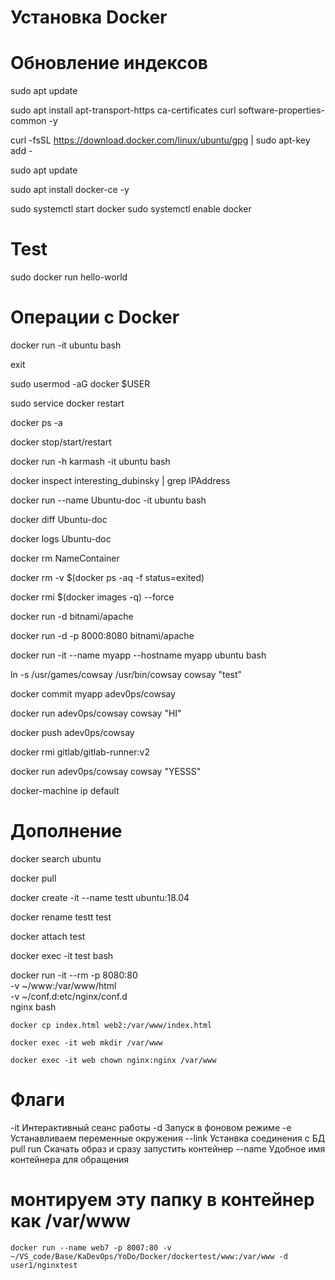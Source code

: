 # Установка Docker
# Обновление индексов
sudo apt update
<!-- Далее добавим в систему GPG-ключ для работы с официальным репозиторием Docker: -->
sudo apt install apt-transport-https ca-certificates curl software-properties-common -y
<!-- Теперь добавим репозиторий Docker в локальный список репозиториев: -->
curl -fsSL https://download.docker.com/linux/ubuntu/gpg | sudo apt-key add -
<!-- Повторно обновим данные о пакетах операционной системы: -->
sudo apt update
<!-- Приступаем к установке пакета Docker. -->
sudo apt install docker-ce -y
<!-- После завершения установки запустим демон Docker и добавим его в автозагрузку: -->
sudo systemctl start docker
sudo systemctl enable docker
# Test
sudo docker run hello-world

# Операции с Docker
<!-- Зайти в контейнер -->
docker run -it ubuntu bash
<!-- Выход с контейнера -->
exit
<!-- Добавить пользователя в sudo группу -->
sudo usermod -aG docker $USER
<!-- Перезапуск службы docker -->
sudo service docker restart
<!-- Просмотр всех остановленных контейнеров -->
docker ps -a
<!-- перезапуск контейнеров -->
docker stop/start/restart
<!-- Запуск контейнера с инициализацией имени хоста. Теперь вместо ID будет наше имя -->
docker run -h karmash -it ubuntu bash
<!-- Больше инфо о контейнере можно узнать  -->
docker inspect interesting_dubinsky | grep IPAddress
<!-- Задаем имя контейнеру -->
docker run --name Ubuntu-doc -it ubuntu bash
<!-- Посмотреть изменения в контейнере -->
docker diff Ubuntu-doc
<!-- Все события в контейнере -->
docker logs Ubuntu-doc
<!-- Удалить контейнер -->
docker rm NameContainer
<!-- Удалить все остановленные контейнеры с помощью подстановки команды -->
docker rm -v $(docker ps -aq -f status=exited)
<!-- Удалить все образы -->
docker rmi $(docker images -q) --force
<!-- Запуск контейнера в фоновом режиме Apache -->
docker run -d bitnami/apache
<!-- Чтобы достучаться до контейнера через http надо проблросить порты -->
docker run -d -p 8000:8080 bitnami/apache
<!-- Запуск контейнера с хостом и именем -->
docker run -it --name myapp --hostname myapp ubuntu bash
<!-- Создаем симбвольную ссылку, чтобы при запуске не писать путь /usr/games/cowsay достаточно cowsay "test" -->
ln -s /usr/games/cowsay /usr/bin/cowsay
cowsay "test"
<!-- Сохранить изменения в контейнере создав из него образ. Указав логин на гитхабе/имяНовогоОбраза -->
<!-- Нужно выйти из работающего контейнера -->
docker commit myapp adev0ps/cowsay
<!-- Можно запустить команду на докере вместо bash -->
docker run adev0ps/cowsay cowsay "HI"
<!-- Отправляем образ на Docker Hub -->
docker push adev0ps/cowsay
<!-- Удалияем образы -->
docker rmi gitlab/gitlab-runner:v2
<!-- Скачать образ и запустить команду -->
docker run adev0ps/cowsay cowsay "YESSS"
<!-- Узнать ip docker -->
docker-machine ip default

# Дополнение
<!-- Поиск образа с dockerHub -->
docker search ubuntu
<!-- Скачать образ -->
docker pull
<!-- Создать именнованый контейнер с имеющегося образа-->
docker create -it --name testt ubuntu:18.04
<!-- Изменить название контейнера -->
docker rename testt test

<!-- Подключение к запущенному контейнеру -->
docker attach test
<!-- Подключение к работающему контейнеру и при выходе он не останавливается -->
docker exec -it test bash
<!-- Запуск контейнера nginx, подключение через bash, прокидываем наш файл и удаление конейнера после выхода, проброс порта, -->
docker run -it --rm -p 8080:80 \
-v ~/www:/var/www/html \
-v ~/conf.d:etc/nginx/conf.d \
nginx bash

<!-- И закидываем файл в контейнер -->

`docker cp index.html web2:/var/www/index.html`
<!-- Создание папок и изменение прав -->
`docker exec -it web mkdir /var/www`

`docker exec -it web chown nginx:nginx /var/www`


# Флаги
-it  Интерактивный сеанс работы
-d   Запуск в фоновом режиме
-e   Устанавливаем переменные окружения
--link Устанвка соединения с БД
pull run Скачать образ и сразу запустить контейнер
--name Удобное имя контейнера для обращения

# монтируем эту папку в контейнер как /var/www

`docker run --name web7 -p 8007:80 -v ~/VS_code/Base/KaDevOps/YoDo/Docker/dockertest/www:/var/www -d user1/nginxtest`

